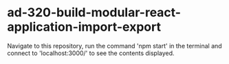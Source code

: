 # ad-320-build-modular-react-application-import-export
Navigate to this repository, run the command 'npm start' in the terminal and connect to 'localhost:3000/' to see the contents displayed.
